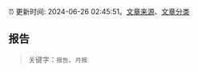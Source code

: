 :alarm_clock: 更新时间: 2024-06-26 02:45:51。[文章来源](/README.md)、[文章分类](/TAGS.md)

## 报告


> 关键字：`报告`、`月报`



